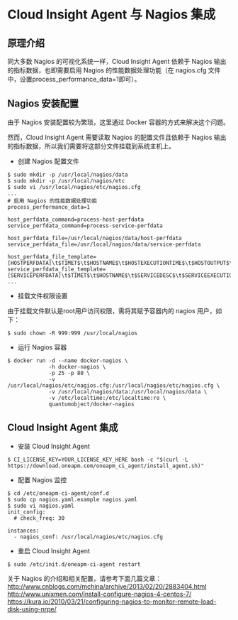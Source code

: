 # Cloud Insight Agent 与 Nagios 集成

## 原理介绍

同大多数 Nagios 的可视化系统一样，Cloud Insight Agent 依赖于 Nagios 输出的指标数据，也即需要启用 Nagios 的性能数据处理功能（在 nagios.cfg 文件中，设置process_performance_data=1即可）。

## Nagios 安装配置

由于 Nagios 安装配置较为繁琐，这里通过 Docker 容器的方式来解决这个问题。

然而，Cloud Insight Agent 需要读取 Nagios 的配置文件且依赖于 Nagios 输出的指标数据，所以我们需要将这部分文件挂载到系统主机上。

* 创建 Nagios 配置文件

```
$ sudo mkdir -p /usr/local/nagios/data
$ sudo mkdir -p /usr/local/nagios/etc
$ sudo vi /usr/local/nagios/etc/nagios.cfg
...
# 启用 Nagios 的性能数据处理功能
process_performance_data=1

host_perfdata_command=process-host-perfdata
service_perfdata_command=process-service-perfdata

host_perfdata_file=/usr/local/nagios/data/host-perfdata
service_perfdata_file=/usr/local/nagios/data/service-perfdata

host_perfdata_file_template=[HOSTPERFDATA]\t$TIMET$\t$HOSTNAME$\t$HOSTEXECUTIONTIME$\t$HOSTOUTPUT$\t$HOSTPERFDATA$
service_perfdata_file_template=[SERVICEPERFDATA]\t$TIMET$\t$HOSTNAME$\t$SERVICEDESC$\t$SERVICEEXECUTIONTIME$\t$SERVICELATENCY$\t$SERVICEOUTPUT$\t$SERVICEPERFDATA$
...
```

* 挂载文件权限设置

由于挂载文件默认是root用户访问权限，需将其赋予容器内的 nagios 用户，如下：

```
$ sudo chown -R 999:999 /usr/local/nagios
```

* 运行 Nagios 容器

```
$ docker run -d --name docker-nagios \
             -h docker-nagios \
             -p 25 -p 80 \
             -v /usr/local/nagios/etc/nagios.cfg:/usr/local/nagios/etc/nagios.cfg \
             -v /usr/local/nagios/data:/usr/local/nagios/data \
             -v /etc/localtime:/etc/localtime:ro \
             quantumobject/docker-nagios
```

## Cloud Insight Agent 集成

* 安装 Cloud Insight Agent

```
$ CI_LICENSE_KEY=YOUR_LICENSE_KEY_HERE bash -c "$(curl -L https://download.oneapm.com/oneapm_ci_agent/install_agent.sh)"
```

* 配置 Nagios 监控

```
$ cd /etc/oneapm-ci-agent/conf.d
$ sudo cp nagios.yaml.example nagios.yaml
$ sudo vi nagios.yaml
init_config:
  # check_freq: 30

instances:
  - nagios_conf: /usr/local/nagios/etc/nagios.cfg
```

* 重启 Cloud Insight Agent

```
$ sudo /etc/init.d/oneapm-ci-agent restart
```


关于 Nagios 的介绍和相关配置，请参考下面几篇文章：  
http://www.cnblogs.com/mchina/archive/2013/02/20/2883404.html  
http://www.unixmen.com/install-configure-nagios-4-centos-7/  
https://kura.io/2010/03/21/configuring-nagios-to-monitor-remote-load-disk-using-nrpe/
